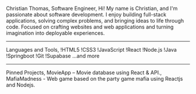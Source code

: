 Christian Thomas,
Software Engineer,
Hi! My name is Christian, and I'm passionate about software development. I enjoy building full-stack applications, solving complex problems, and bringing ideas to life through code.
Focused on crafting websites and web applications and turning imagination into deployable experiences.

---

 Languages and Tools,
!HTML5
!CSS3
!JavaScript
!React
!Node.js
!Java
!Springboot
!Git
!Supabase
...and more

---

 Pinned Projects,
MovieApp – Movie database using React & API.,
MafiaMadness - Web game based on the party game mafia using Reactjs and Nodejs.


